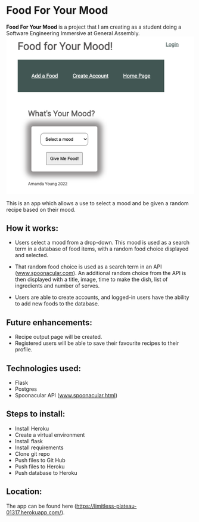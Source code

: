 # Food For Your Mood

**Food For Your Mood** is a project that I am creating as a student doing a Software Engineering Immersive at General Assembly.
![main page](/static/image.png)

This is an app which allows a use to select a mood and be given a random recipe based on their mood.

## How it works:
* Users select a mood from a drop-down. This mood is used as a search term in a database of food items, with a random food choice displayed and selected. 

* That random food choice is used as a search term in an API (www.spoonacular.com). An additional random choice from the API is then displayed with a title, image, time to make the dish, list of ingredients and number of serves.

* Users are able to create accounts, and logged-in users have the ability to add new foods to the database.

## Future enhancements:
* Recipe output page will be created.
* Registered users will be able to save their favourite recipes to their profile.

## Technologies used:
* Flask
* Postgres
* Spoonacular API (www.spoonacular.html)

## Steps to install:
* Install Heroku
* Create a virtual environment
* Install flask
* Install requirements
* Clone git repo
* Push files to Git Hub
* Push files to Heroku
* Push database to Heroku

## Location:
The app can be found here (https://limitless-plateau-01317.herokuapp.com/).